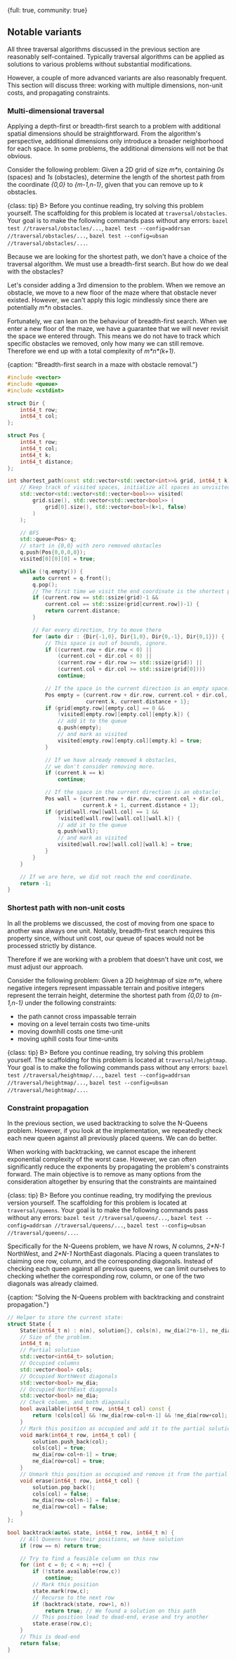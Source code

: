 {full: true, community: true}
## Notable variants

All three traversal algorithms discussed in the previous section are reasonably self-contained. Typically traversal algorithms can be applied as solutions to various problems without substantial modifications.

However, a couple of more advanced variants are also reasonably frequent. This section will discuss three: working with multiple dimensions, non-unit costs, and propagating constraints.

### Multi-dimensional traversal

Applying a depth-first or breadth-first search to a problem with additional spatial dimensions should be straightforward. From the algorithm's perspective, additional dimensions only introduce a broader neighborhood for each space. In some problems, the additional dimensions will not be that obvious.

Consider the following problem: Given a 2D grid of size *m\*n*, containing *0s* (spaces) and *1s* (obstacles), determine the length of the shortest path from the coordinate *{0,0}* to *{m-1,n-1}*, given that you can remove up to *k* obstacles.

{class: tip}
B> Before you continue reading, try solving this problem yourself. The scaffolding for this problem is located at `traversal/obstacles`. Your goal is to make the following commands pass without any errors: `bazel test //traversal/obstacles/...`, `bazel test --config=addrsan //traversal/obstacles/...`, `bazel test --config=ubsan //traversal/obstacles/...`.

Because we are looking for the shortest path, we don't have a choice of the traversal algorithm. We must use a breadth-first search. But how do we deal with the obstacles?

Let's consider adding a 3rd dimension to the problem. When we remove an obstacle, we move to a new floor of the maze where that obstacle never existed. However, we can't apply this logic mindlessly since there are potentially *m\*n* obstacles.

Fortunately, we can lean on the behaviour of breadth-first search. When we enter a new floor of the maze, we have a guarantee that we will never revisit the space we entered through. This means we do not have to track which specific obstacles we removed, only how many we can still remove. Therefore we end up with a total complexity of *m\*n\*(k+1)*.

{caption: "Breadth-first search in a maze with obstacle removal."}
```cpp
#include <vector>
#include <queue>
#include <cstdint>

struct Dir {
    int64_t row;
    int64_t col;
};

struct Pos {
    int64_t row;
    int64_t col;
    int64_t k;
    int64_t distance;
};

int shortest_path(const std::vector<std::vector<int>>& grid, int64_t k) {
    // Keep track of visited spaces, initialize all spaces as unvisited.
    std::vector<std::vector<std::vector<bool>>> visited(
        grid.size(), std::vector<std::vector<bool>> (
            grid[0].size(), std::vector<bool>(k+1, false)
        )
    );

    // BFS
    std::queue<Pos> q;
    // start in {0,0} with zero removed obstacles
    q.push(Pos{0,0,0,0});
    visited[0][0][0] = true;

    while (!q.empty()) {
        auto current = q.front();
        q.pop();
        // The first time we visit the end coordinate is the shortest path
        if (current.row == std::ssize(grid)-1 && 
            current.col == std::ssize(grid[current.row])-1) {
            return current.distance;
        }

        // For every direction, try to move there
        for (auto dir : {Dir{-1,0}, Dir{1,0}, Dir{0,-1}, Dir{0,1}}) {
            // This space is out of bounds, ignore.
            if ((current.row + dir.row < 0) || 
                (current.col + dir.col < 0) ||
                (current.row + dir.row >= std::ssize(grid)) ||
                (current.col + dir.col >= std::ssize(grid[0])))
                continue;

            // If the space in the current direction is an empty space:
            Pos empty = {current.row + dir.row, current.col + dir.col, 
                         current.k, current.distance + 1};
            if (grid[empty.row][empty.col] == 0 && 
                !visited[empty.row][empty.col][empty.k]) {
                // add it to the queue
                q.push(empty);
                // and mark as visited
                visited[empty.row][empty.col][empty.k] = true;
            }

            // If we have already removed k obstacles, 
            // we don't consider removing more.
            if (current.k == k)
                continue;

            // If the space in the current direction is an obstacle:
            Pos wall = {current.row + dir.row, current.col + dir.col,
                        current.k + 1, current.distance + 1};
            if (grid[wall.row][wall.col] == 1 && 
                !visited[wall.row][wall.col][wall.k]) {
                // add it to the queue
                q.push(wall);
                // and mark as visited
                visited[wall.row][wall.col][wall.k] = true;
            }
        }
    }

    // If we are here, we did not reach the end coordinate.
    return -1;
}
```

<!-- https://compiler-explorer.com/z/WbY87xodG -->

### Shortest path with non-unit costs

In all the problems we discussed, the cost of moving from one space to another was always one unit. Notably, breadth-first search requires this property since, without unit cost, our queue of spaces would not be processed strictly by distance.

Therefore if we are working with a problem that doesn't have unit cost, we must adjust our approach.

Consider the following problem: Given a 2D heightmap of size *m\*n*, where negative integers represent impassable terrain and positive integers represent the terrain height, determine the shortest path from *{0,0}* to *{m-1,n-1}* under the following constraints:

- the path cannot cross impassable terrain
- moving on a level terrain costs two time-units
- moving downhill costs one time-unit
- moving uphill costs four time-units

{class: tip}
B> Before you continue reading, try solving this problem yourself. The scaffolding for this problem is located at `traversal/heightmap`. Your goal is to make the following commands pass without any errors: `bazel test //traversal/heightmap/...`, `bazel test --config=addrsan //traversal/heightmap/...`, `bazel test --config=ubsan //traversal/heightmap/...`.


### Constraint propagation

In the previous section, we used backtracking to solve the N-Queens problem. However, if you look at the implementation, we repeatedly check each new queen against all previously placed queens. We can do better.

When working with backtracking, we cannot escape the inherent exponential complexity of the worst case. However, we can often significantly reduce the exponents by propagating the problem's constraints forward. The main objective is to remove as many options from the consideration altogether by ensuring that the constraints are maintained

{class: tip}
B> Before you continue reading, try modifying the previous version yourself. The scaffolding for this problem is located at `traversal/queens`. Your goal is to make the following commands pass without any errors: `bazel test //traversal/queens/...`, `bazel test --config=addrsan //traversal/queens/...`, `bazel test --config=ubsan //traversal/queens/...`.

Specifically for the N-Queens problem, we have *N* rows, *N* columns, *2\*N-1* NorthWest, and *2\*N-1* NorthEast diagonals. Placing a queen translates to claiming one row, column, and the corresponding diagonals. Instead of checking each queen against all previous queens, we can limit ourselves to checking whether the corresponding row, column, or one of the two diagonals was already claimed.

{caption: "Solving the N-Queens problem with backtracking and constraint propagation."}
```cpp
// Helper to store the current state:
struct State {
    State(int64_t n) : n(n), solution{}, cols(n), nw_dia(2*n-1), ne_dia(2*n-1) {}
    // Size of the problem.
    int64_t n;
    // Partial solution
    std::vector<int64_t> solution;
    // Occupied columns
    std::vector<bool> cols;
    // Occupied NorthWest diagonals
    std::vector<bool> nw_dia;
    // Occupied NorthEast diagonals
    std::vector<bool> ne_dia;
    // Check column, and both diagonals
    bool available(int64_t row, int64_t col) const {
        return !cols[col] && !nw_dia[row-col+n-1] && !ne_dia[row+col];
    }
    // Mark this position as occupied and add it to the partial solution
    void mark(int64_t row, int64_t col) {
        solution.push_back(col);
        cols[col] = true;
        nw_dia[row-col+n-1] = true;
        ne_dia[row+col] = true;
    }
    // Unmark this position as occupied and remove it from the partial solution
    void erase(int64_t row, int64_t col) {
        solution.pop_back();
        cols[col] = false;
        nw_dia[row-col+n-1] = false;
        ne_dia[row+col] = false;
    }
};

bool backtrack(auto& state, int64_t row, int64_t n) {
    // All Queens have their positions, we have solution
    if (row == n) return true;

    // Try to find a feasible column on this row
    for (int c = 0; c < n; ++c) {
        if (!state.available(row,c))
            continue;
        // Mark this position
        state.mark(row,c);
        // Recurse to the next row
        if (backtrack(state, row+1, n))
            return true; // We found a solution on this path
        // This position lead to dead-end, erase and try another
        state.erase(row,c);
    }
    // This is dead-end
    return false;
}
```